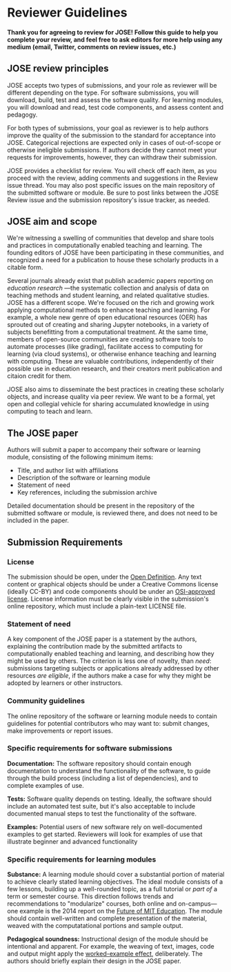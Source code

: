 # Reviewer Guidelines

#### Thank you for agreeing to review for JOSE! Follow this guide to help you complete your review, and feel free to ask editors for more help using any medium (email, Twitter, comments on review issues, etc.)

## JOSE review principles

JOSE accepts two types of submissions, and your role as reviewer will be different depending on the type. For software submissions, you will download, build, test and assess the software quality. For learning modules, you will download and read, test code components, and assess content and pedagogy.

For both types of submissions, your goal as reviewer is to help authors improve the quality of the submission to the standard for acceptance into JOSE. Categorical rejections are expected only in cases of out-of-scope or otherwise ineligible submissions.
If authors decide they cannot meet your requests for improvements, however, they can withdraw their submission.

JOSE provides a checklist for review. You will check off each item, as you proceed with the review, adding comments and suggestions in the Review issue thread. You may also post specific issues on the main repository of the submitted software or module. Be sure to post links between the JOSE Review issue and the submission repository's issue tracker, as needed.

## JOSE aim and scope

We're witnessing a swelling of communities that develop and share tools and practices in computationally enabled teaching and learning. 
The founding editors of JOSE have been participating in these communities, and recognized a need for a publication to house these scholarly products in a citable form. 

Several journals already exist that publish academic papers reporting on _education research_ —the systematic collection and analysis of data on teaching methods and student learning, and related qualitative studies. 
JOSE has a different scope. 
We're focused on the rich and growing work applying computational methods to enhance teaching and learning. 
For example, a whole new genre of open educational resources (OER) has sprouted out of creating and sharing Jupyter notebooks, in a variety of subjects benefitting from a computational treatment. 
At the same time, members of open-source communities are creating software tools to automate processes (like grading), facilitate access to computing for learning (via cloud systems), or otherwise enhance teaching and learning with computing. 
These are valuable contributions, independently of their possible use in education research, and their creators merit publication and citaion credit for them. 

JOSE also aims to disseminate the best practices in creating these scholarly objects, and increase quality via peer review. 
We want to be a formal, yet open and collegial vehicle for sharing accumulated knowledge in using computing to teach and learn. 


## The JOSE paper

Authors will submit a paper to accompany their software or learning module, consisting of the following minimum items:

* Title, and author list with affiliations
* Description of the software or learning module
* Statement of need
* Key references, including the submission archive

Detailed documentation should be present in the repository of the submitted software or module, is reviewed there, and does not need to be included in the paper.

## Submission Requirements

### License

The submission should be open, under the [Open Definition](http://opendefinition.org). Any text content or graphical objects should be under a Creative Commons license (ideally CC-BY) and code components should be under an [OSI-approved license](https://opensource.org/licenses).
License information must be clearly visible in the submission's online repository, which must include a plain-text LICENSE file.

### Statement of need

A key component of the JOSE paper is a statement by the authors, explaining the contribution made by the submitted artifacts to computationally enabled teaching and learning, and describing how they might be used by others.
The criterion is less one of novelty, than _need_: submissions targeting subjects or applications already addressed by other resources _are eligible_, if the authors make a case for why they might be adopted by learners or other instructors.

### Community guidelines

The online repository of the software or learning module needs to contain guidelines for potential contributors who may want to: submit changes, make improvements or report issues.

### Specific requirements for software submissions

**Documentation:** The software repository should contain enough documentation to understand the functionality of the software, to guide through the build process (including a list of dependencies), and to complete examples of use. 

**Tests:** Software quality depends on testing. Ideally, the software should include an automated test suite, but it's also acceptable to include documented manual steps to test the functionality of the software. 

**Examples:** Potential users of new software rely on well-documented examples to get started. Reviewers will look for examples of use that illustrate beginner and advanced functionality

### Specific requirements for learning modules

**Substance:** 
A learning module should cover a substantial portion of material to achieve clearly stated learning objectives. The ideal module consists of a few lessons, building up a well-rounded topic, as a full tutorial or _part of_ a term or semester course. This direction follows trends and recommendations to "modularize" courses, both online and on-campus—one example is the 2014 report on the [Future of MIT Education](http://news.mit.edu/2014/future-of-mit-education-0804). 
The module should contain well-written and complete presentation of the material, weaved with the computatational portions and sample output.

**Pedagogical soundness:**
Instructional design of the module should be intentional and apparent. For example, the weaving of text, images, code and output  might apply the [worked-example effect](https://en.wikipedia.org/wiki/Worked-example_effect), deliberately. 
The authors should briefly explain their design in the JOSE paper.